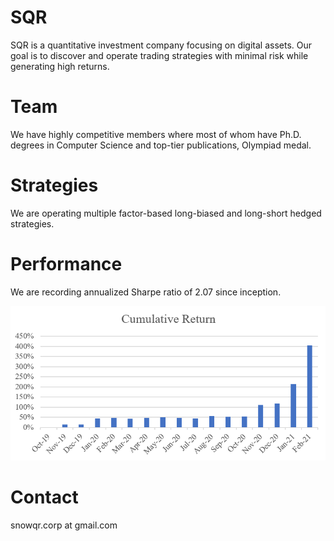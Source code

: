 # SQR
SQR is a quantitative investment company focusing on digital assets. Our goal is to discover and operate trading strategies with minimal risk while generating high returns.

# Team
We have highly competitive members where most of whom have Ph.D. degrees in Computer Science and top-tier publications, Olympiad medal. 

# Strategies
We are operating multiple factor-based long-biased and long-short hedged strategies.

# Performance
We are recording annualized Sharpe ratio of 2.07 since inception.

![logo](./images/cumret.png)

# Contact
snowqr.corp at gmail.com


